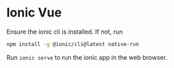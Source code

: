 # Ionic Vue

Ensure the ionic cli is installed. If not, run
```bash
npm install -g @ionic/cli@latest native-run
```

Run `ionic serve` to run the ionic app in the web browser.